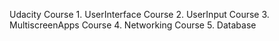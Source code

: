 Udacity
	Course 1. UserInterface
	Course 2. UserInput
	Course 3. MultiscreenApps
	Course 4. Networking
	Course 5. Database
